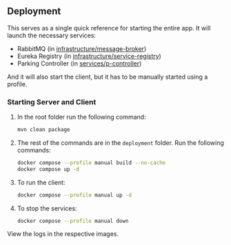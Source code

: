 ## Deployment

This serves as a single quick reference for starting the entire app. It will launch the
necessary services:
- RabbitMQ (in [infrastructure/message-broker](../infrastructure/message-broker))
- Eureka Registry (in [infrastructure/service-registry](../infrastructure/service-registry))
- Parking Controller (in [services/p-controller](../services/p-controller))

And it will also start the client, but it has to be manually started using a profile.

###  Starting Server and Client
1. In the root folder run the following command:
    ```bash
    mvn clean package
    ```
2. The rest of the commands are in the `deployment` folder. Run the following commands:
    ```bash
    docker compose --profile manual build --no-cache
    docker compose up -d
    ```
3. To run the client:
    ```bash
    docker compose --profile manual up -d
    ```
4. To stop the services:
    ```bash
    docker compose --profile manual down
    ```
View the logs in the respective images.